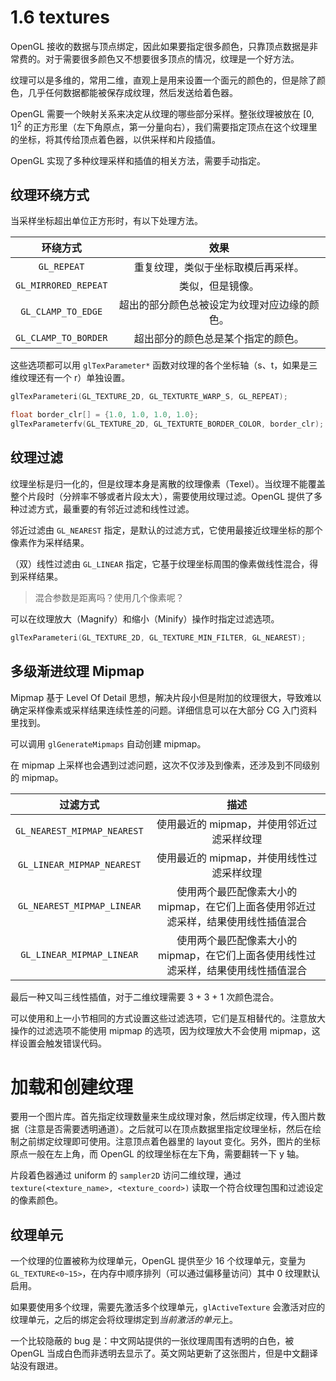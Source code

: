 # 1.6 textures

OpenGL 接收的数据与顶点绑定，因此如果要指定很多颜色，只靠顶点数据是非常费的。对于需要很多颜色又不想要很多顶点的情况，纹理是一个好方法。

纹理可以是多维的，常用二维，直观上是用来设置一个面元的颜色的，但是除了颜色，几乎任何数据都能被保存成纹理，然后发送给着色器。

OpenGL 需要一个映射关系来决定从纹理的哪些部分采样。整张纹理被放在 $[0, 1]^2$ 的正方形里（左下角原点，第一分量向右），我们需要指定顶点在这个纹理里的坐标，将其传给顶点着色器，以供采样和片段插值。

OpenGL 实现了多种纹理采样和插值的相关方法，需要手动指定。

## 纹理环绕方式

当采样坐标超出单位正方形时，有以下处理方法。

|环绕方式|效果|
|:-:|:-:|
|`GL_REPEAT`|重复纹理，类似于坐标取模后再采样。|
|`GL_MIRRORED_REPEAT`|类似，但是镜像。|
|`GL_CLAMP_TO_EDGE`|超出的部分颜色总被设定为纹理对应边缘的颜色。|
|`GL_CLAMP_TO_BORDER`|超出部分的颜色总是某个指定的颜色。|

这些选项都可以用 `glTexParameter*` 函数对纹理的各个坐标轴（s、t，如果是三维纹理还有一个 r）单独设置。

```cpp
glTexParameteri(GL_TEXTURE_2D, GL_TEXTURTE_WARP_S, GL_REPEAT);

float border_clr[] = {1.0, 1.0, 1.0, 1.0};
glTexParameterfv(GL_TEXTURE_2D, GL_TEXTURTE_BORDER_COLOR, border_clr);
```

## 纹理过滤

纹理坐标是归一化的，但是纹理本身是离散的纹理像素（Texel）。当纹理不能覆盖整个片段时（分辨率不够或者片段太大），需要使用纹理过滤。OpenGL 提供了多种过滤方式，最重要的有邻近过滤和线性过滤。

邻近过滤由 `GL_NEAREST` 指定，是默认的过滤方式，它使用最接近纹理坐标的那个像素作为采样结果。

（双）线性过滤由 `GL_LINEAR` 指定，它基于纹理坐标周围的像素做线性混合，得到采样结果。

<!-- TODO -->

> 混合参数是距离吗？使用几个像素呢？

可以在纹理放大（Magnify）和缩小（Minify）操作时指定过滤选项。

```cpp
glTexParameteri(GL_TEXTURE_2D, GL_TEXTURE_MIN_FILTER, GL_NEAREST);
```

## 多级渐进纹理 Mipmap

Mipmap 基于 Level Of Detail 思想，解决片段小但是附加的纹理很大，导致难以确定采样像素或采样结果连续性差的问题。详细信息可以在大部分 CG 入门资料里找到。

可以调用 `glGenerateMipmaps` 自动创建 mipmap。

在 mipmap 上采样也会遇到过滤问题，这次不仅涉及到像素，还涉及到不同级别的 mipmap。


|过滤方式|描述|
|:-:|:-:|
|`GL_NEAREST_MIPMAP_NEAREST`|使用最近的 mipmap，并使用邻近过滤采样纹理|
|`GL_LINEAR_MIPMAP_NEAREST`|使用最近的 mipmap，并使用线性过滤采样纹理|
|`GL_NEAREST_MIPMAP_LINEAR`|使用两个最匹配像素大小的 mipmap，在它们上面各使用邻近过滤采样，结果使用线性插值混合|
|`GL_LINEAR_MIPMAP_LINEAR`|使用两个最匹配像素大小的 mipmap，在它们上面各使用线性过滤采样，结果使用线性插值混合|

最后一种又叫三线性插值，对于二维纹理需要 3 + 3 + 1 次颜色混合。

可以使用和上一小节相同的方式设置这些过滤选项，它们是互相替代的。注意放大操作的过滤选项不能使用 mipmap 的选项，因为纹理放大不会使用 mipmap，这样设置会触发错误代码。

# 加载和创建纹理

要用一个图片库。首先指定纹理数量来生成纹理对象，然后绑定纹理，传入图片数据（注意是否需要透明通道）。之后就可以在顶点数据里指定纹理坐标，然后在绘制之前绑定纹理即可使用。注意顶点着色器里的 layout 变化。另外，图片的坐标原点一般在左上角，而 OpenGL 的纹理坐标在左下角，需要翻转一下 y 轴。

片段着色器通过 uniform 的 `sampler2D` 访问二维纹理，通过 `texture(<texture_name>, <texture_coord>)` 读取一个符合纹理包围和过滤设定的像素颜色。

## 纹理单元

一个纹理的位置被称为纹理单元，OpenGL 提供至少 16 个纹理单元，变量为 `GL_TEXTURE<0~15>`，在内存中顺序排列（可以通过偏移量访问）其中 0 纹理默认启用。

如果要使用多个纹理，需要先激活多个纹理单元，`glActiveTexture` 会激活对应的纹理单元，之后的绑定会将纹理绑定到*当前激活的单元*上。

一个比较隐蔽的 bug 是：中文网站提供的一张纹理周围有透明的白色，被 OpenGL 当成白色而非透明去显示了。英文网站更新了这张图片，但是中文翻译站没有跟进。
